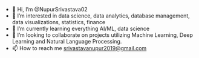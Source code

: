 - 👋 Hi, I’m @NupurSrivastava02
- 👀 I’m interested in data science, data analytics, database management, data visualizations, statistics, finance
- 🌱 I’m currently learning everything AI/ML, data science
- 💞️ I’m looking to collaborate on projects utilizing Machine Learning, Deep Learning and Natural Language Processing.
- 📫 How to reach me srivastavanupur2019@gmail.com

<!---
NupurSrivastava02/NupurSrivastava02 is a ✨ special ✨ repository because its `README.md` (this file) appears on your GitHub profile.
You can click the Preview link to take a look at your changes.
--->
